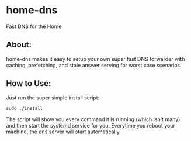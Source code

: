 # home-dns
Fast DNS for the Home

## About:

home-dns makes it easy to setup your own super fast DNS forwarder with caching, prefetching, and stale answer serving for worst case scenarios. 

## How to Use:

Just run the super simple install script:

```
sudo ./install
```

The script will show you every command it is running (which isn't many) and then start the systemd service for you. Everytime you reboot your machine, the dns server will start automatically.
